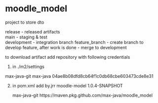 # moodle_model
project to store dto 

release - released artifacts <br />
main - staging & test  
development - integration branch
feature_branch - create branch to develop feature, after work is done - merge to development

to download artifact add repository with following credentials   
1. in ./m2/settings
<server>
	<id>max-java-git</id>
	<username>max-java</username>
	<password>04ae8b08dfd8cb64f1c0db68cbe603473cde8e31</password>
</server>

2. in pom.xml add 
    <dependencies>
        <dependency>
            <groupId>by.jrr</groupId>
            <artifactId>moodle-model</artifactId>
            <version>1.0.4-SNAPSHOT</version>
        </dependency>
    </dependencies>

    <repositories>
        <repository>
            <id>max-java-git</id>
            <url>https://maven.pkg.github.com/max-java/moodle_model</url>
        </repository>
    </repositories>
    
